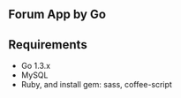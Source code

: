 ## Forum App by Go


## Requirements

- Go 1.3.x
- MySQL
- Ruby, and install gem: sass, coffee-script
